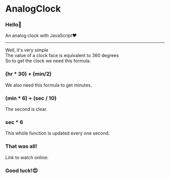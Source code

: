 # AnalogClock
### Hello👋
An analog clock with JavaScript❤️
<hr>
Well, it's very simple<br>
The value of a clock face is equivalent to 360 degrees<br>
So to get the clock we need this formula.<br>

### (hr * 30) + (min/2)
We also need this formula to get minutes.<br>

### (min * 6) + (sec / 10)
The second is clear.<br>
### sec * 6
This whole function is updated every one second.<br>
### That was all!
Link to watch online:
### Good luck!😍
